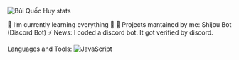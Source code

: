 ![Bùi Quốc Huy stats](https://github-readme-stats.vercel.app/api?username=buiquochuy2k1&show_icons=true&theme=radical)

🌱 I’m currently learning everything 🤣
📣 Projects mantained by me: Shijou Bot (Discord Bot)
⚡ News: I coded a discord bot. It got verified by discord.

Languages and Tools:
![JavaScript](https://camo.githubusercontent.com/c255cd7f932c0a097f5798b0b54cee835b34b25070c06b93f087de0833a2ef15/68747470733a2f2f692e696d6775722e636f6d2f337531777a77452e706e67
)

